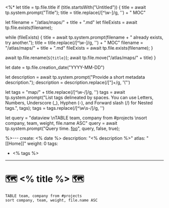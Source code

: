 <%*
let title = tp.file.title
if (title.startsWith("Untitled")) {
  title = await tp.system.prompt("Title");
  title = title.replace(/[^\w-]/g, '') + " MOC"
  
  let filename = "/atlas/maps/" + title + ".md"
  let fileExists = await tp.file.exists(filename);
  
  while (fileExists) {
    title = await tp.system.prompt(filename + " already exists, try another.");
    title = title.replace(/[^\w-]/g, '') + " MOC"
    filename = "/atlas/maps/" +  title + ".md"
    fileExists = await tp.file.exists(filename);
  }

  await tp.file.rename(`${title}`);
  await tp.file.move("/atlas/maps/" + title)
}

let date = tp.file.creation_date("YYYY-MM-DD")

let description = await tp.system.prompt("Provide a short metadata description.");
description = description.replace(/["]+/g, '\\"')

let tags = "map/" + title.replace(/[^\w-\/]/g, '')
tags = await tp.system.prompt("List tags delineated by spaces. You can use Letters, Numbers, Underscore (_), Hyphen (-), and Forward slash (/) for Nested tags.", tags);
tags = tags.replace(/[^\w\s-\/]/g, '')

let query = "dataview \nTABLE team, company from #projects \nsort company, team, weight, file.name ASC"
query = await tp.system.prompt("Query time. <a href=foo>foo</a>", query, false, true);

%>---
create: <% date %>
description: "<% description %>"
atlas: "[[Home]]"
weight: 0
tags:
  - <% tags %>
---
# 🗺️ <% title %> 🗺️
```dataview 
TABLE team, company from #projects   
sort company, team, weight, file.name ASC
```
